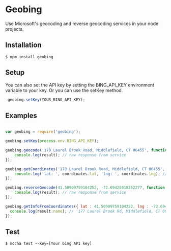 # Geobing

 Use Microsoft's geocoding and reverse geocoding services in your node projects.

## Installation

	$ npm install geobing

## Setup

 You can also set the API key by setting the BING_API_KEY environment variable to your key. Or you can use the setKey method.
```javascript
 geobing.setKey(YOUR_BING_API_KEY);
```

## Examples

```javascript

var geobing = require('geobing');

geobing.setKey(process.env.BING_API_KEY);

geobing.geocode('178 Laurel Brook Road, Middlefield, CT 06455', function (err, result) {
    console.log(result); // raw response from service
});

geobing.getCoordinates('178 Laurel Brook Road, Middlefield, CT 06455', function (err, coordinates) {
    console.log('lat: ', coordinates.lat, 'lng: ', coordinates.lng); // lat: 41.50909759104252 lng: -72.69428618252277
});

geobing.reverseGeocode(41.50909759104252, -72.69428618252277, function (err, result) {
    console.log(result); // raw response from service
});

geobing.getInfoFromCoordinates({ lat : 41.50909759104252, lng : -72.69428618252277 }, function (err, result) {
  console.log(result.name); // '177 Laurel Brook Rd, Middlefield, CT 06455' (slightly inaccurate result)
});

```

## Test

	$ mocha test --key=[Your bing API key]